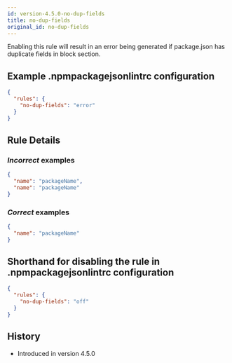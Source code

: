 ```yaml
---
id: version-4.5.0-no-dup-fields
title: no-dup-fields
original_id: no-dup-fields
---
```


Enabling this rule will result in an error being generated if package.json has duplicate fields in block section.

## Example .npmpackagejsonlintrc configuration

```json
{
  "rules": {
    "no-dup-fields": "error"
  }
}
```

## Rule Details

### *Incorrect* examples

```json
{
  "name": "packageName",
  "name": "packageName"
}
```


### *Correct* examples


```json
{
  "name": "packageName"
}
```

## Shorthand for disabling the rule in .npmpackagejsonlintrc configuration

```json
{
  "rules": {
    "no-dup-fields": "off"
  }
}
```

## History

* Introduced in version 4.5.0
